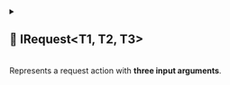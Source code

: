 
<details>
  <summary>
    <h2>🧩 IRequest&lt;T1, T2, T3&gt;</h2>
    <br> Represents a request action with <b>three input arguments</b>.
  </summary>

<br>

```csharp
public interface IRequest<T1, T2, T3> : IAction<T1, T2, T3>
```

- **Type parameters:**
    - `T1` — first argument
    - `T2` — second argument
    - `T3` — third argument

---

### 🔑 Properties

#### `Required`

```csharp
public bool Required { get; }
```

- **Description:** Indicates whether the request must be handled.

#### `Arg1`

```csharp
public T1 Arg1 { get; }
```

- **Description:** Get the first argument of the request.

#### `Arg2`

```csharp
public T2 Arg2 { get; }
```

- **Description:** Get the second argument of the request.

#### `Arg3`

```csharp
public T3 Arg3 { get; }
```

- **Description:** Get the third argument of the request.

---

### 🏹 Methods

#### `Invoke(T1, T2, T3)`

```csharp
public void Invoke(T1 arg1, T2 arg2, T3 arg3);
```

- **Description:** Executes the request.
- **Parameters:**
    - `arg1` — the first input parameter
    - `arg2` — the second input parameter
    - `arg3` — the third input parameter
- **Note:** This method derived from [IAction<T1, T2, T3>.Invoke()](../Actions/IAction.md#invoket1-t2-t3)

#### `Consume(out T1, out T2, out T3)`

```csharp
public bool Consume(out T1 arg1, out T2 arg2, out T3 arg3);
```

- **Description:** Attempts to consume the request and retrieve the arguments.
- **Output parameters:**
    - `arg1` — the first argument value if the request was consumed successfully.
    - `arg2` — the second argument value if the request was consumed successfully.
    - `arg3` — the third argument value if the request was consumed successfully.
- **Returns:** `true` if successfully consumed.

#### `TryGet(out T1, out T2, out T3)`

```csharp
public bool TryGet(out T1 arg1, out T2 arg2, out T3 arg3);
```

- **Description:**  Attempts to retrieve both arguments.
- **Output parameters:**
    - `arg1` — the first argument value if successfully retrieved.
    - `arg2` — the second argument value if successfully retrieved.
    - `arg3` — the third argument value if successfully retrieved.
- **Returns:** `true` if the argument was retrieved successfully.

</details>